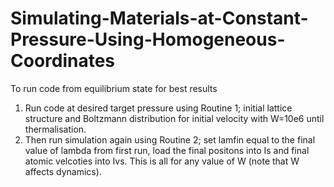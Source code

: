 # Simulating-Materials-at-Constant-Pressure-Using-Homogeneous-Coordinates
To run code from equilibrium state for best results
1) Run code at desired target pressure using Routine 1; initial lattice structure and Boltzmann distribution for initial velocity with W=10e6 until thermalisation.
2) Then run simulation again using Routine 2; set lamfin equal to the final value of lambda from first run, load the final positons into Is and final atomic velcoties into Ivs. This is all for any value of W (note that W affects dynamics).
